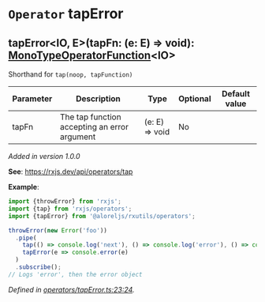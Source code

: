 # `Operator` tapError

## tapError\<IO, E>(tapFn: (e: E) => void): [MonoTypeOperatorFunction](https://rxjs.dev/api/index/interface/MonoTypeOperatorFunction)\<IO>

Shorthand for <code>tap(noop, tapFunction)</code>

| **Parameter** | **Description** | **Type** | **Optional** | **Default value** |
|---------------|-----------------|----------|--------------|-------------------|
| tapFn | The tap function accepting an error argument | <span>(e: E) => void</span> | No |  |

*Added in version 1.0.0*

**See**: https://rxjs.dev/api/operators/tap

**Example**:
```typescript
import {throwError} from 'rxjs';
import {tap} from 'rxjs/operators';
import {tapError} from '@aloreljs/rxutils/operators';

throwError(new Error('foo'))
  .pipe(
    tap(() => console.log('next'), () => console.log('error'), () => console.log('complete')),
    tapError(e => console.error(e)
  )
  .subscribe();
// Logs 'error', then the error object
```

*Defined in [operators/tapError.ts:23:24](https://github.com/Alorel/rxutils/blob/b6df7ef/src/operators/tapError.ts#L23).*